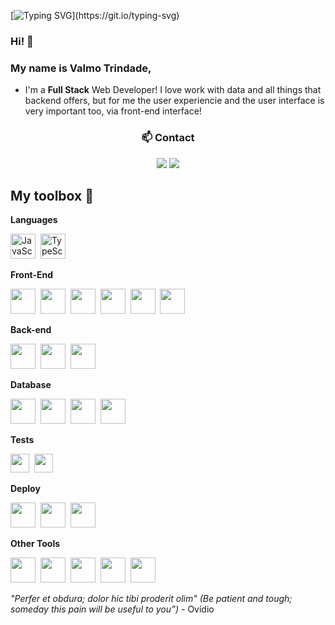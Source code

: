 [![Typing SVG](https://readme-typing-svg.demolab.com?font=Fira+Code&pause=1000&color=CD7C24&width=437&lines=Welcome+to+my+Github!)](https://git.io/typing-svg)

### Hi! 👋

### My name is Valmo Trindade,

* I'm a **Full Stack** Web Developer! I love work with data and all things that backend offers, but for me the user experiencie and the user interface is very important too, via front-end interface!

<div align="center">

### 📫 Contact

<a href = "mailto:valmojltrindade@gmail.com"><img src="https://img.shields.io/badge/Gmail-D14836?style=for-the-badge&logo=gmail&logoColor=white" target="_blank"></a>
<a href="https://www.linkedin.com/in/valmotrindade/" target="_blank"><img src="https://img.shields.io/badge/-LinkedIn-%230077B5?style=for-the-badge&logo=linkedin&logoColor=white" target="_blank"></a>
</div>

## My toolbox 🧰
**Languages**<br>
<p>
<a href="https://www.javascript.com/"><img width="40" src="https://cdn.jsdelivr.net/gh/devicons/devicon/icons/javascript/javascript-original.svg" alt="JavaScript"/></a>&nbsp
<a href="https://www.typescriptlang.org/"><img width="40" src="https://cdn.jsdelivr.net/gh/devicons/devicon/icons/typescript/typescript-original.svg" alt="TypeScript"/></a>&nbsp

**Front-End**<br>
<p>
<img width="40" src="https://cdn.jsdelivr.net/gh/devicons/devicon/icons/html5/html5-original.svg" />&nbsp
<img width="40" src="https://cdn.jsdelivr.net/gh/devicons/devicon/icons/css3/css3-original.svg" />&nbsp
<img width="40" src="https://cdn.jsdelivr.net/gh/devicons/devicon/icons/react/react-original.svg" />&nbsp
<img height="40" src="https://cdn.jsdelivr.net/gh/devicons/devicon/icons/webpack/webpack-original.svg" />&nbsp
<img width="40" src="https://miro.medium.com/max/318/1*p1TndLk3UsGPBsM7qHPZIw.png" />&nbsp
<img width="40" src="https://cdn.jsdelivr.net/gh/devicons/devicon/icons/sass/sass-original.svg" />&nbsp

**Back-end**<br>
<p>
<img width="40" src="https://cdn.jsdelivr.net/gh/devicons/devicon/icons/nodejs/nodejs-original.svg" />&nbsp
<img width="40" src="https://cdn.jsdelivr.net/gh/devicons/devicon/icons/express/express-original.svg"/>&nbsp
<img height="40" src="https://tsed.io/prisma-2.svg" style />&nbsp

**Database**<br>
<p>
<img height="40" src="https://seeklogo.com/images/O/oracle-database-logo-780BE0C820-seeklogo.com.png"/>&nbsp
<img width="40" src="https://cdn.jsdelivr.net/gh/devicons/devicon/icons/postgresql/postgresql-original-wordmark.svg"/>&nbsp
<img width="40" src="https://cdn.jsdelivr.net/gh/devicons/devicon/icons/mongodb/mongodb-original-wordmark.svg" />&nbsp
<img width="40" src="https://cdn.jsdelivr.net/gh/devicons/devicon/icons/redis/redis-original-wordmark.svg"  />&nbsp

**Tests**<br>
<p>
<img height="30" src="https://upload.wikimedia.org/wikipedia/commons/a/a4/Cypress.png" />&nbsp
<img height="30" src="https://cdn.jsdelivr.net/gh/devicons/devicon/icons/jest/jest-plain.svg" />&nbsp

**Deploy**<br>
<p>
<img height="40" src="https://cdn.iconscout.com/icon/free/png-256/aws-1869025-1583149.png"  />&nbsp
<img width="40" src="https://www.svgrepo.com/show/327408/logo-vercel.svg" />&nbsp
<img height="40" src="https://cdn.jsdelivr.net/gh/devicons/devicon/icons/heroku/heroku-original-wordmark.svg" />&nbsp

**Other Tools**<br>
<p>
<img width="40" src="https://cdn.jsdelivr.net/gh/devicons/devicon/icons/github/github-original.svg"/>&nbsp
<img width="40" src="https://cdn.jsdelivr.net/gh/devicons/devicon/icons/git/git-original.svg"/>&nbsp
<img height="40" src="https://cdn.jsdelivr.net/gh/devicons/devicon/icons/trello/trello-plain.svg"/>&nbsp
<img height="40" src="https://cdn.jsdelivr.net/gh/devicons/devicon/icons/figma/figma-original.svg" />&nbsp
<img height="40" src="https://cdn.jsdelivr.net/gh/devicons/devicon/icons/illustrator/illustrator-plain.svg"/>&nbsp
  
  
_"Perfer et obdura; dolor hic tibi proderit olim" (Be patient and tough; someday this pain will be useful to you”)_ - Ovídio
